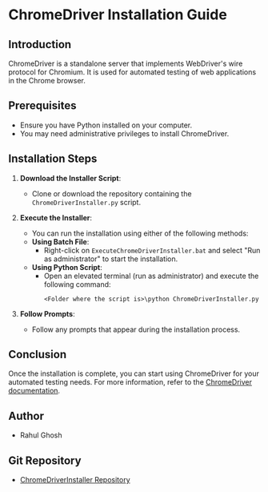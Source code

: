 # ChromeDriver Installation Guide

## Introduction
ChromeDriver is a standalone server that implements WebDriver's wire protocol for Chromium. It is used for automated testing of web applications in the Chrome browser.

## Prerequisites
- Ensure you have Python installed on your computer.
- You may need administrative privileges to install ChromeDriver.

## Installation Steps
1. **Download the Installer Script**:
   - Clone or download the repository containing the `ChromeDriverInstaller.py` script.

2. **Execute the Installer**:
   - You can run the installation using either of the following methods:
   - **Using Batch File**:
     - Right-click on `ExecuteChromeDriverInstaller.bat` and select "Run as administrator" to start the installation.
   - **Using Python Script**:
     - Open an elevated terminal (run as administrator) and execute the following command:
       ```
       <Folder where the script is>\python ChromeDriverInstaller.py
       ```

3. **Follow Prompts**:
   - Follow any prompts that appear during the installation process.

## Conclusion
Once the installation is complete, you can start using ChromeDriver for your automated testing needs. For more information, refer to the [ChromeDriver documentation](https://chromedriver.chromium.org/).

## Author
- Rahul Ghosh

## Git Repository
- [ChromeDriverInstaller Repository](https://github.com/otakurg/ChromeDriverInstaller.git)
